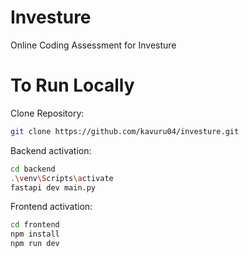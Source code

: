 # Investure
Online Coding Assessment for Investure 

# To Run Locally
Clone Repository: 
```sh
git clone https://github.com/kavuru04/investure.git
```


Backend activation: 
```sh
cd backend
.\venv\Scripts\activate
fastapi dev main.py
```

Frontend activation: 
```sh
cd frontend
npm install
npm run dev
```

